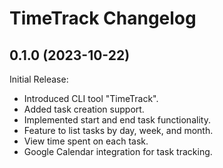 # TimeTrack Changelog

## 0.1.0 (2023-10-22)

Initial Release:

-   Introduced CLI tool "TimeTrack".
-   Added task creation support.
-   Implemented start and end task functionality.
-   Feature to list tasks by day, week, and month.
-   View time spent on each task.
-   Google Calendar integration for task tracking.
